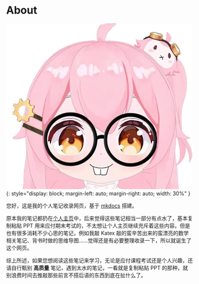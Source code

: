 # About

![镇站图](./assets/logo.png){: style="display: block; margin-left: auto; margin-right: auto; width: 30%" }

您好，这是我的个人笔记收录网页，基于 [mkdocs](https://www.mkdocs.org) 搭建。

原本我的笔记都扔在[个人主页](https://fuuzen.github.io)中，后来觉得这些笔记相当一部分有点水了，基本复制粘贴 PPT 用来应付期末考试的，不太想让个人主页继续充斥着这些内容。但是也有很多消耗不少心思的笔记，例如我敲 Katex 敲的蛮辛苦出来的蛮漂亮的数学相关笔记、背书时做的思维导图......觉得还是有必要整理收录一下，所以就诞生了这个网页。

综上所述，如果您想阅读这些笔记来学习，无论是应付课程考试还是个人兴趣，还请自行甄别 **高质量** 笔记，遇到太水的笔记，一看就是复制粘贴 PPT 的那种，就别浪费时间去推敲那些前言不搭后语的东西到底在扯什么了。
